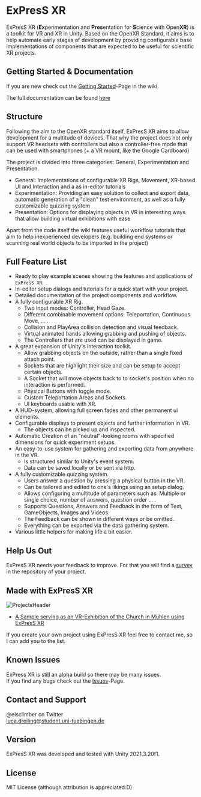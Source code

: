 # ExPresS XR

ExPresS XR (**Ex**perimentation and **Pres**entation for **S**cience with Open**XR**) is a toolkit for VR and XR in Unity.
Based on the OpenXR Standard, it aims is to help automate early stages of development by providing configurable base implementations of components that are expected to be useful for scientific XR projects.  

## Getting Started & Documentation

If you are new check out the [Getting Started](https://github.com/eisclimber/ExPresS-XR/wiki/Getting-Started)-Page in the wiki.

The full documentation can be found [here](https://github.com/eisclimber/ExPresS-XR/wiki)


## Structure

Following the aim to the OpenXR standard itself, ExPresS XR aims to allow development for a multitude of devices.
That why the project does not only support VR headsets with controllers but also a controller-free mode that can be used with smartphones (+ a VR mount, like the Google Cardboard)

The project is divided into three categories: General, Experimentation and Presentation.

- General: Implementations of configurable XR Rigs, Movement, XR-based UI and Interaction and a as in-editor tutorials
- Experimentation: Providing an easy solution to collect and export data, automatic generation of a "clean" test environment, as well as a fully customizable quizzing system
- Presentation: Options for displaying objects in VR in interesting ways that allow building virtual exhibitions with ease

Apart from the code itself the wiki features useful workflow tutorials that aim to help inexperienced developers (e.g. building end systems or scanning real world objects to be imported in the project)

## Full Feature List

- Ready to play example scenes showing the features and applications of `ExPresS XR`.
- In-editor setup dialogs and tutorials for a quick start with your project.
- Detailed documentation of the project components and workflow.
- A fully configurable XR Rig.
  - Two input modes: Controller, Head Gaze.
  - Different combinable movement options: Teleportation, Continuous Move, ... .
  - Collision and PlayArea collision detection and visual feedback.
  - Virtual animated hands allowing grabbing and pushing of objects.
  - The Controllers that are used can be displayed in game.
- A great expansion of Unity's interaction toolkit.
  - Allow grabbing objects on the outside, rather than a single fixed attach point.
  - Sockets that are highlight their size and can be setup to accept certain objects.
  - A Socket that will move objects back to to socket's position when no interaction is performed.
  - Physical Buttons with toggle mode.
  - Custom Teleportation Areas and Sockets.
  - UI keyboards usable with XR.
- A HUD-system, allowing full screen fades and other permanent ui elements.
- Configurable displays to present objects and further information in VR.
  - The objects can be picked up and inspected.
- Automatic Creation of an "neutral"-looking rooms with specified dimensions for quick experiment setups.
- An easy-to-use system for gathering and exporting data from anywhere in the VR.
  - Is structured similar to Unity's event system.
  - Data can be saved locally or be sent via http.
- A fully customizable quizzing system.
  - Users answer a question by pressing a physical button in the VR.
  - Can be tailored and edited to one's likings using an setup dialog.
  - Allows configuring a multitude of parameters such as: Multiple or single choice, number of answers, question order ... .
  - Supports Questions, Answers and Feedback in the form of Text, GameObjects, Images and Videos.
  - The Feedback can be shown in different ways or be omitted.
  - Everything can be exported via the data gathering system.
- Various little helpers for making life a bit easier.

## Help Us Out

ExPresS XR needs your feedback to improve. For that you will find a [survey](https://github.com/eisclimber/ExPresS-XR/blob/main/ExPresS%20XR%20Survey.pdf) in the repository of your project.


## Made with ExPresS XR

![ProjectsHeader](https://user-images.githubusercontent.com/49446532/221184626-22493d7d-66d8-422f-ae5b-192f57d661fe.png)

- [A Sample serving as an VR-Exhibition of the Church in Mühlen using ExPresS XR](https://github.com/eisclimber/express-xr-exhibition-kirche-muehlen)

If you create your own project using ExPresS XR feel free to contact me, so I can add you to the list.

## Known Issues

ExPress XR is still an alpha build so there may be many issues.  
If you find any bugs check out the [Issues](https://github.com/eisclimber/ExPresS-XR/issues)-Page.

## Contact and Support

@eisclimber on Twitter  
luca.dreiling@student.uni-tuebingen.de

## Version

ExPresS XR was developed and tested with Unity 2021.3.20f1.

## License

MIT License (although attribution is appreciated:D)
